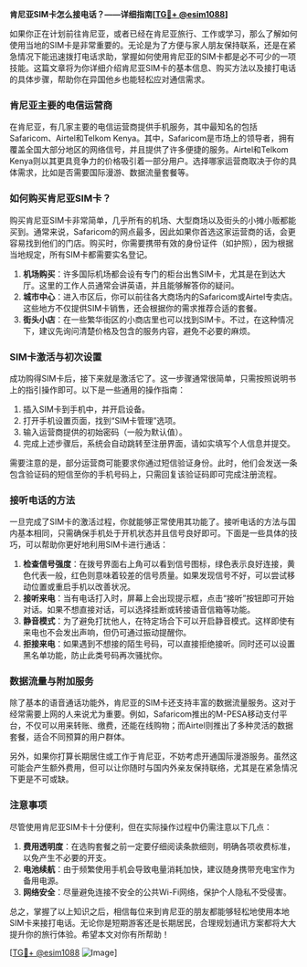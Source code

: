 **肯尼亚SIM卡怎么接电话？——详细指南[[TG💪+ @esim1088](https://t.me/s/esim1088)]**

如果你正在计划前往肯尼亚，或者已经在肯尼亚旅行、工作或学习，那么了解如何使用当地的SIM卡是非常重要的。无论是为了方便与家人朋友保持联系，还是在紧急情况下能迅速拨打电话求助，掌握如何使用肯尼亚的SIM卡都是必不可少的一项技能。这篇文章将为你详细介绍肯尼亚SIM卡的基本信息、购买方法以及接打电话的具体步骤，帮助你在异国他乡也能轻松应对通信需求。

### 肯尼亚主要的电信运营商

在肯尼亚，有几家主要的电信运营商提供手机服务，其中最知名的包括Safaricom、Airtel和Telkom Kenya。其中，Safaricom是市场上的领导者，拥有覆盖全国大部分地区的网络信号，并且提供了许多便捷的服务。Airtel和Telkom Kenya则以其更具竞争力的价格吸引着一部分用户。选择哪家运营商取决于你的具体需求，比如是否需要国际漫游、数据流量套餐等。

### 如何购买肯尼亚SIM卡？

购买肯尼亚SIM卡非常简单，几乎所有的机场、大型商场以及街头的小摊小贩都能买到。通常来说，Safaricom的网点最多，因此如果你首选这家运营商的话，会更容易找到他们的门店。购买时，你需要携带有效的身份证件（如护照），因为根据当地规定，所有SIM卡都需要实名登记。

1. **机场购买**：许多国际机场都会设有专门的柜台出售SIM卡，尤其是在到达大厅。这里的工作人员通常会讲英语，并且能够解答你的疑问。
2. **城市中心**：进入市区后，你可以前往各大商场内的Safaricom或Airtel专卖店。这些地方不仅提供SIM卡销售，还会根据你的需求推荐合适的套餐。
3. **街头小店**：在一些繁华街区的小商店里也可以找到SIM卡。不过，在这种情况下，建议先询问清楚价格及包含的服务内容，避免不必要的麻烦。

### SIM卡激活与初次设置

成功购得SIM卡后，接下来就是激活它了。这一步骤通常很简单，只需按照说明书上的指引操作即可。以下是一些通用的操作指南：

1. 插入SIM卡到手机中，并开启设备。
2. 打开手机设置页面，找到“SIM卡管理”选项。
3. 输入运营商提供的初始密码（一般为默认值）。
4. 完成上述步骤后，系统会自动跳转至注册界面，请如实填写个人信息并提交。

需要注意的是，部分运营商可能要求你通过短信验证身份。此时，他们会发送一条包含验证码的短信至你的手机号码上，只需回复该验证码即可完成注册流程。

### 接听电话的方法

一旦完成了SIM卡的激活过程，你就能够正常使用其功能了。接听电话的方法与国内基本相同，只需确保手机处于开机状态并且信号良好即可。下面是一些具体的技巧，可以帮助你更好地利用SIM卡进行通话：

1. **检查信号强度**：在拨号界面右上角可以看到信号图标，绿色表示良好连接，黄色代表一般，红色则意味着较差的信号质量。如果发现信号不好，可以尝试移动位置或重启手机以改善状况。
2. **接听来电**：当有电话打入时，屏幕上会出现提示框，点击“接听”按钮即可开始对话。如果不想直接对话，可以选择挂断或转接语音信箱等功能。
3. **静音模式**：为了避免打扰他人，在特定场合下可以开启静音模式。这样即使有来电也不会发出声响，但仍可通过振动提醒你。
4. **拒接来电**：如果遇到不想接的陌生号码，可以直接拒绝接听。同时还可以设置黑名单功能，防止此类号码再次骚扰你。

### 数据流量与附加服务

除了基本的语音通话功能外，肯尼亚的SIM卡还支持丰富的数据流量服务。这对于经常需要上网的人来说尤为重要。例如，Safaricom推出的M-PESA移动支付平台，不仅可以用来转账、缴费，还能在线购物；而Airtel则推出了多种灵活的数据套餐，适合不同预算的用户群体。

另外，如果你打算长期居住或工作于肯尼亚，不妨考虑开通国际漫游服务。虽然这可能会产生额外费用，但可以让你随时与国内外亲友保持联络，尤其是在紧急情况下更是不可或缺。

### 注意事项

尽管使用肯尼亚SIM卡十分便利，但在实际操作过程中仍需注意以下几点：

1. **费用透明度**：在选购套餐之前一定要仔细阅读条款细则，明确各项收费标准，以免产生不必要的开支。
2. **电池续航**：由于频繁使用手机会导致电量消耗加快，建议随身携带充电宝作为备用电源。
3. **网络安全**：尽量避免连接不安全的公共Wi-Fi网络，保护个人隐私不受侵害。

总之，掌握了以上知识之后，相信每位来到肯尼亚的朋友都能够轻松地使用本地SIM卡来接打电话。无论你是短期游客还是长期居民，合理规划通讯方案都将大大提升你的旅行体验。希望本文对你有所帮助！

[[TG💪+ @esim1088](https://t.me/s/esim1088) ![Image](https://i.postimg.cc/4NQfJmqS/Snipaste-2025-05-13-00-14-12.png)]